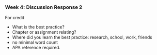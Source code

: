 ### Week 4: Discussion Response 2

For credit
- What is the best practice?
- Chapter or assignment relating?
- Where did you learn the best practice: research, school, work, friends
- no minimal word count
- APA reference required.
